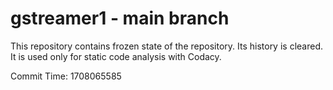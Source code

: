 # gstreamer1 - main branch

This repository contains frozen state of the repository.
Its history is cleared. It is used only for static code
analysis with Codacy.

Commit Time: 1708065585